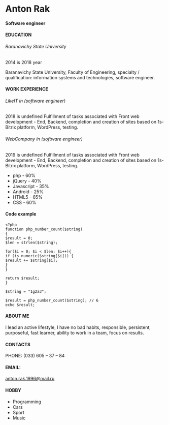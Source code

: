 # Anton Rak
#### Software engineer

#### EDUCATION

###### Baranavichy State University
2014 is 2018 year

Baranavichy State University, Faculty of Engineering, specialty / qualification: information systems and technologies, software engineer.


#### WORK EXPERIENCE
###### LikeIT in (software engineer)
2018 is undefined
Fulfillment of tasks associated with Front web development - End, Backend, completion and creation of sites based on 1s-Bitrix platform, WordPress, testing.

###### WebCompany  in (software engineer)
2019 is undefined
Fulfillment of tasks associated with Front web development - End, Backend, completion and creation of sites based on 1s-Bitrix platform, WordPress, testing.


* php - 60%
* jQuery - 40%
* Javascript - 35%
* Android - 25%
* HTML5 - 65%
* CSS - 60%


#### Code example

    <?php
    function php_number_count($string)
    {
    $result = 0;
    $len = strlen($string);

    for($i = 0; $i < $len; $i++){
    if (is_numeric($string[$i])) {
    $result += $string[$i];
    } 
    }

    return $result;
    }

    $string = "1g2a3";

    $result = php_number_count($string); // 6
    echo $result;


#### ABOUT ME 
I lead an active lifestyle, I have no bad habits, responsible, persistent, purposeful, fast learner, ability to work in a team, focus on results.

#### CONTACTS
PHONE:
(033) 605 – 37 – 84 

#### EMAIL:
anton.rak.1996@mail.ru

#### HOBBY
* Programming
* Cars
* Sport
* Music






